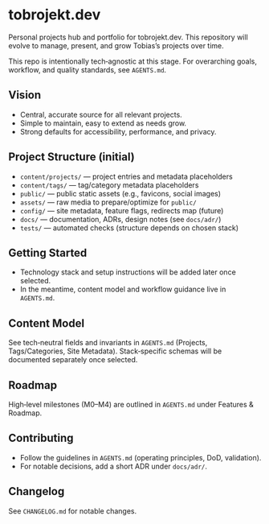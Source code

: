 # tobrojekt.dev

Personal projects hub and portfolio for tobrojekt.dev. This repository will evolve to manage, present, and grow Tobias’s projects over time.

This repo is intentionally tech‑agnostic at this stage. For overarching goals, workflow, and quality standards, see `AGENTS.md`.

## Vision
- Central, accurate source for all relevant projects.
- Simple to maintain, easy to extend as needs grow.
- Strong defaults for accessibility, performance, and privacy.

## Project Structure (initial)
- `content/projects/` — project entries and metadata placeholders
- `content/tags/` — tag/category metadata placeholders
- `public/` — public static assets (e.g., favicons, social images)
- `assets/` — raw media to prepare/optimize for `public/`
- `config/` — site metadata, feature flags, redirects map (future)
- `docs/` — documentation, ADRs, design notes (see `docs/adr/`)
- `tests/` — automated checks (structure depends on chosen stack)

## Getting Started
- Technology stack and setup instructions will be added later once selected.
- In the meantime, content model and workflow guidance live in `AGENTS.md`.

## Content Model
See tech‑neutral fields and invariants in `AGENTS.md` (Projects, Tags/Categories, Site Metadata). Stack‑specific schemas will be documented separately once selected.

## Roadmap
High‑level milestones (M0–M4) are outlined in `AGENTS.md` under Features & Roadmap.

## Contributing
- Follow the guidelines in `AGENTS.md` (operating principles, DoD, validation).
- For notable decisions, add a short ADR under `docs/adr/`.

## Changelog
See `CHANGELOG.md` for notable changes.

